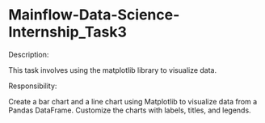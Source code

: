 # Mainflow-Data-Science-Internship_Task3

Description:

This task involves using the matplotlib library to visualize data.

Responsibility:

Create a bar chart and a line chart using Matplotlib to visualize data from a Pandas DataFrame. Customize the charts with labels, titles, and legends.
